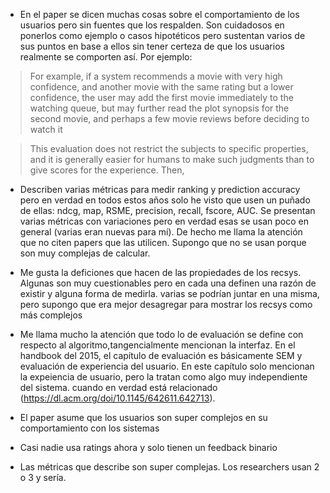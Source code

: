 

- En el paper se dicen muchas cosas sobre el comportamiento de los usuarios pero sin fuentes que los respalden. Son cuidadosos en ponerlos como ejemplo o casos hipotéticos pero sustentan varios de sus puntos en base a ellos sin tener certeza de que los usuarios realmente se comporten así. Por ejemplo:

> For example, if a system recommends a movie with very high confidence, and another movie with the same rating but a lower confidence, the user may add the first movie immediately to the watching queue, but may further read the plot synopsis for the second movie, and perhaps a few movie reviews before deciding to watch it


> This evaluation does not restrict the subjects to specific properties, and it is generally easier for humans to make such judgments than to give scores for the experience. Then,



- Describen varias métricas para medir ranking y prediction accuracy pero en verdad en todos estos años solo he visto que usen un puñado de ellas: ndcg, map, RSME, precision, recall, fscore, AUC. Se presentan varias métricas con variaciones pero en verdad esas se usan poco en general (varias eran nuevas para mí). De hecho me llama la atención que no citen papers que las utilicen. Supongo que no se usan porque son muy complejas de calcular.

- Me gusta la deficiones que hacen de las propiedades de los recsys. Algunas son muy cuestionables pero en cada una definen una razón de existir y alguna forma de medirla. varias se podrían juntar en una misma, pero supongo que era mejor desagregar para mostrar los recsys como más complejos

- Me llama mucho la atención que todo lo de evaluación se define con respecto al algoritmo,tangencialmente mencionan la interfaz. En el handbook del 2015, el capítulo de evaluación es básicamente SEM y evaluación de experiencia del usuario. En este capítulo solo mencionan la expeiencia de usuario, pero la tratan como algo muy independiente del sistema. cuando en verdad está relacionado (https://dl.acm.org/doi/10.1145/642611.642713).




- El paper asume que los usuarios son super complejos en su comportamiento con los sistemas
- Casi nadie usa ratings ahora y solo tienen un feedback binario
- Las métricas que describe son super complejas. Los researchers usan 2 o 3 y sería.
